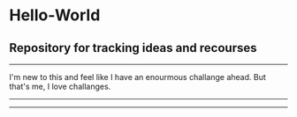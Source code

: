# Hello-World
Repository for tracking ideas and recourses 
-----------------------------------------------------------------------------------------------------------------------------------
-----------------------------------------------------------------------------------------------------------------------------------

I'm new to this and feel like I have an enourmous challange ahead. But that's me, I love challanges.

-----------------------------------------------------------------------------------------------------------------------------------
-----------------------------------------------------------------------------------------------------------------------------------

